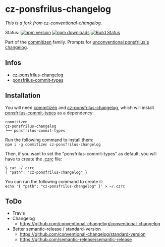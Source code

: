 # cz-ponsfrilus-changelog

*This is a fork from [cz-conventional-changelog](https://github.com/commitizen/cz-conventional-changelog).*

Status:
[![npm version](https://img.shields.io/npm/v/cz-ponsfrilus-changelog.svg?style=flat-square)](https://www.npmjs.org/package/cz-ponsfrilus-changelog)
[![npm downloads](https://img.shields.io/npm/dm/cz-ponsfrilus-changelog.svg?style=flat-square)](http://npm-stat.com/charts.html?package=cz-ponsfrilus-changelog&from=2019-01-01)
[![Build Status](https://img.shields.io/travis/commitizen/cz-ponsfrilus-changelog.svg?style=flat-square)](https://travis-ci.org/commitizen/cz-ponsfrilus-changelog)

Part of the [commitizen](https://github.com/commitizen/cz-cli) family. Prompts for [unconventional ponsfrilus's changelog](https://github.com/ponsfrilus/cz-ponsfrilus-changelog).


## Infos

* [cz-ponsfrilus-changelog](https://github.com/ponsfrilus/cz-ponsfrilus-changelog)
* [ponsfrilus-commit-types](https://github.com/ponsfrilus/ponsfrilus-commit-types)


## Installation

You will need [commitizen](https://www.npmjs.com/package/commitizen) and [cz-ponsfrilus-changelog](https://www.npmjs.com/package/cz-ponsfrilus-changelog), which will install [ponsfrilus-commit-types](https://www.npmjs.com/package/ponsfrilus-commit-types) as a dependency:  
```
commitizen
cz-ponsfrilus-changelog
└── ponsfrilus-commit-types
```

Run the following command to install them:  
`npm i -g commitizen cz-ponsfrilus-changelog`

Then, if you want to set the "ponsfrilus-commit-types" as default, you will have to create the [.czrc](https://github.com/commitizen/cz-cli#conventional-commit-messages-as-a-global-utility) file:
```
$ cat ~/.czrc
{ "path": "cz-ponsfrilus-changelog" }
``` 

You can run the following command to create it:  
`echo '{ "path": "cz-ponsfrilus-changelog" }' > ~/.czrc`


## ToDo

* Travis
* Changelog
  * https://github.com/conventional-changelog/conventional-changelog
* Better semantic-release / standard-version
  * https://github.com/conventional-changelog/standard-version
  * https://github.com/semantic-release/semantic-release